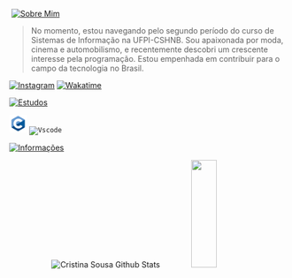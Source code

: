 
﻿
[![Sobre Mim](https://img.shields.io/badge/Sobre%20Mim-ff8ec7?style=for-the-badge&color=white)](https://seu-link-para-sobre-mim)

> No momento, estou navegando pelo segundo período do curso de Sistemas de Informação na UFPI-CSHNB. Sou apaixonada por moda, cinema e automobilismo, e recentemente descobri um crescente interesse pela programação. Estou empenhada em contribuir para o campo da tecnologia no Brasil.


[![Instagram](https://img.shields.io/badge/-Instagram-E4405F?style=flat-square&logo=instagram&logoColor=white)](https://www.instagram.com/cristinaadms/) [![Wakatime](https://wakatime.com/badge/user/018b2021-23c3-406d-8249-a0c654512882.svg)](https://wakatime.com/@018b2021-23c3-406d-8249-a0c654512882) 


[![Estudos](https://img.shields.io/badge/Estudos-ff8ec7?style=for-the-badge&color=white)](https://seu-link-para-estudos)
 

<code><img height="32" src="https://raw.githubusercontent.com/github/explore/f3e22f0dca2be955676bc70d6214b95b13354ee8/topics/c/c.png" alt="C"/></code>
<code><img height="32" src="https://upload.wikimedia.org/wikipedia/commons/thumb/9/9a/Visual_Studio_Code_1.35_icon.svg/2048px-Visual_Studio_Code_1.35_icon.svg.png" alt="Vscode"/></code>


[![Informações](https://img.shields.io/badge/Informações-ff8ec7?style=for-the-badge&color=white)](https://seu-link-para-informacoes)

<div align="center">
  <img width="49%" height="195px" src="https://github-readme-stats.vercel.app/api?username=cristinaadms&show_icons=true&count_private=true&hide_border=true&title_color=8B0000&icon_color=8B0000&text_color=ffffff&bg_color=0d1117" alt="Cristina Sousa Github Stats" />
  <img width="30%" height="195px" src="https://github-readme-stats.vercel.app/api/top-langs/?username=cristinaadms&layout=compact&hide_border=true&title_color=8B0000&text_color=ffffff&bg_color=0d1117" />
</div>


